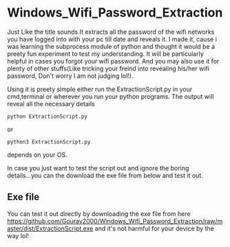 # Windows_Wifi_Password_Extraction
Just Like the title sounds.It extracts all the password of the wifi networks you have logged into with your pc till date and reveals it. I made it, cause i was learning the subprocess module of python and thought it would be a preety fun experiment to test my understanding. It will be particularly helpful in cases you forgot your wifi password. And you may also use it for plenty of other stuffs(Like tricking your freind into revealing his/her wifi password, Don't worry I am not judging lol!).

Using it is preety simple either run the ExtractionScript.py in your cmd,terminal or wherever you run your python programs. The output will reveal all the necessary details

```shell
python ExtractionScript.py
```
or

```shell
python3 ExtractionScript.py
```
depends on your OS.

In case you just want to test the script out and ignore the boring details...you can the download the exe file from below and test it out.

## Exe file
You can test it out directly by downloading the exe file from here https://github.com/Gourav2000/Windows_Wifi_Password_Extraction/raw/master/dist/ExtractionScript.exe 
and it's not harmful for your device by the way lol!
